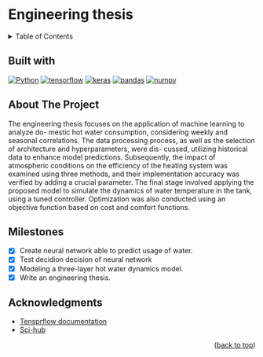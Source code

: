 # Engineering thesis

<!-- TABLE OF CONTENTS -->
<details>
  <summary>Table of Contents</summary>
  <ol>
    <li><a href="##about-the-project">About The Project</a></li>
    <li><a href="##Milestones">Milestones</a></li>
    <li><a href="##acknowledgments">Acknowledgments</a></li>
  </ol>
</details>

<!-- BUILT WITH -->

## Built with

[![Python]][python-url]
[![tensorflow]][tensorflow-url]
[![keras]][keras-url]
[![pandas]][pandas-url]
[![numpy]][numpy-url]

<!-- ABOUT THE PROJECT -->

## About The Project

The engineering thesis focuses on the application of machine learning to analyze do-
mestic hot water consumption, considering weekly and seasonal correlations. The data
processing process, as well as the selection of architecture and hyperparameters, were dis-
cussed, utilizing historical data to enhance model predictions. Subsequently, the impact of
atmospheric conditions on the efficiency of the heating system was examined using three
methods, and their implementation accuracy was verified by adding a crucial parameter.
The final stage involved applying the proposed model to simulate the dynamics of water
temperature in the tank, using a tuned controller. Optimization was also conducted using
an objective function based on cost and comfort functions.

<!-- MILESTONES -->

## Milestones

- [x] Create neural network able to predict usage of water.
- [x] Test decidion decision of neural network
- [x] Modeling a three-layer hot water dynamics model.
- [x] Write an engineering thesis.

<!-- ACKNOWLEDGMENTS -->

## Acknowledgments

- [Tensprflow documentation](https://www.tensorflow.org/?hl=pl)
- [Sci-hub](https://www.sci-hub.se/)

<p align="right">(<a href="#Speech emotion recognition">back to top</a>)</p>

<!-- MARKDOWN LINKS & IMAGES -->
<!-- https://www.markdownguide.org/basic-syntax/#reference-style-links -->

[python]: https://img.shields.io/badge/Python-FFD43B?style=for-the-badge&logo=python&logoColor=blue
[python-url]: https://www.python.org/
[tensorflow]: https://img.shields.io/badge/TensorFlow-FF6F00?style=for-the-badge&logo=TensorFlow&logoColor=white
[tensorflow-url]: https://www.tensorflow.org/?hl=pl
[pandas]: https://img.shields.io/badge/Pandas-2C2D72?style=for-the-badge&logo=pandas&logoColor=white
[pandas-url]: https://pandas.pydata.org/
[numpy]: https://img.shields.io/badge/Numpy-777BB4?style=for-the-badge&logo=numpy&logoColor=white
[numpy-url]: https://numpy.org/
[keras]: https://img.shields.io/badge/Keras-FF0000?style=for-the-badge&logo=keras&logoColor=white
[keras-url]: https://keras.io/
